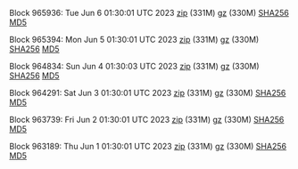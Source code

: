 Block 965936: Tue Jun  6 01:30:01 UTC 2023 [zip](https://files.01coin.io/mainnet/2023-06-06/bootstrap.dat.zip) (331M) [gz](https://files.01coin.io/mainnet/2023-06-06/bootstrap.dat.tar.gz) (330M) [SHA256](https://files.01coin.io/mainnet/2023-06-06/sha256.txt) [MD5](https://files.01coin.io/mainnet/2023-06-06/md5.txt)

Block 965394: Mon Jun  5 01:30:01 UTC 2023 [zip](https://files.01coin.io/mainnet/2023-06-05/bootstrap.dat.zip) (331M) [gz](https://files.01coin.io/mainnet/2023-06-05/bootstrap.dat.tar.gz) (330M) [SHA256](https://files.01coin.io/mainnet/2023-06-05/sha256.txt) [MD5](https://files.01coin.io/mainnet/2023-06-05/md5.txt)

Block 964834: Sun Jun  4 01:30:03 UTC 2023 [zip](https://files.01coin.io/mainnet/2023-06-04/bootstrap.dat.zip) (331M) [gz](https://files.01coin.io/mainnet/2023-06-04/bootstrap.dat.tar.gz) (330M) [SHA256](https://files.01coin.io/mainnet/2023-06-04/sha256.txt) [MD5](https://files.01coin.io/mainnet/2023-06-04/md5.txt)

Block 964291: Sat Jun  3 01:30:01 UTC 2023 [zip](https://files.01coin.io/mainnet/2023-06-03/bootstrap.dat.zip) (331M) [gz](https://files.01coin.io/mainnet/2023-06-03/bootstrap.dat.tar.gz) (330M) [SHA256](https://files.01coin.io/mainnet/2023-06-03/sha256.txt) [MD5](https://files.01coin.io/mainnet/2023-06-03/md5.txt)

Block 963739: Fri Jun  2 01:30:01 UTC 2023 [zip](https://files.01coin.io/mainnet/2023-06-02/bootstrap.dat.zip) (331M) [gz](https://files.01coin.io/mainnet/2023-06-02/bootstrap.dat.tar.gz) (330M) [SHA256](https://files.01coin.io/mainnet/2023-06-02/sha256.txt) [MD5](https://files.01coin.io/mainnet/2023-06-02/md5.txt)

Block 963189: Thu Jun  1 01:30:01 UTC 2023 [zip](https://files.01coin.io/mainnet/2023-06-01/bootstrap.dat.zip) (331M) [gz](https://files.01coin.io/mainnet/2023-06-01/bootstrap.dat.tar.gz) (330M) [SHA256](https://files.01coin.io/mainnet/2023-06-01/sha256.txt) [MD5](https://files.01coin.io/mainnet/2023-06-01/md5.txt)
